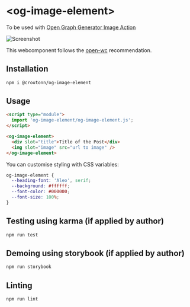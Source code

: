 # \<og-image-element>

To be used with [Open Graph Generator Image Action](https://github.com/croutonn/generate-og-image)

![Screenshot](https://raw.githubusercontent.com/croutonn/og-image-element/main/demo/shot.png 'Element Output Generated')

This webcomponent follows the [open-wc](https://github.com/open-wc/open-wc) recommendation.

## Installation

```bash
npm i @croutonn/og-image-element
```

## Usage

```html
<script type="module">
  import 'og-image-element/og-image-element.js';
</script>

<og-image-element>
  <div slot="title">Title of the Post</div>
  <img slot="image" src="url to image" />
</og-image-element>
```

You can customise styling with CSS variables:

```css
og-image-element {
  --heading-font: 'Aleo', serif;
  --background: #ffffff;
  --font-color: #000000;
  --font-size: 100%;
}
```

## Testing using karma (if applied by author)

```bash
npm run test
```

## Demoing using storybook (if applied by author)

```bash
npm run storybook
```

## Linting

```bash
npm run lint
```

